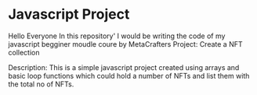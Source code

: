 # Javascript Project

Hello Everyone In this repository' I would be writing the code of my javascript begginer moudle coure by MetaCrafters
Project: Create a NFT collection 

Description:
This is a simple javascript project created using arrays and basic loop functions which could hold a number of NFTs and list them with the total no of NFTs.
